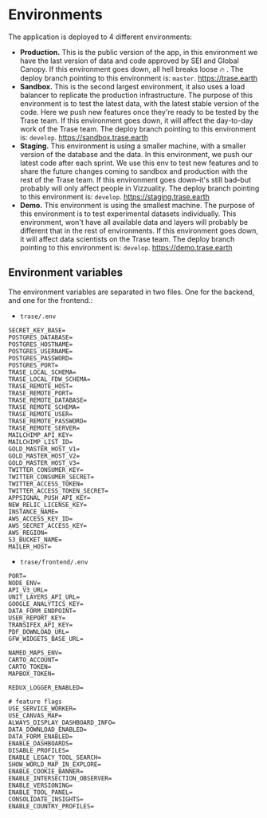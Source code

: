 # Environments
The application is deployed to 4 different environments:

- **Production.** This is the public version of the app, in this environment we have the last version of data and code approved by SEI and Global Canopy. If this environment goes down, all hell breaks loose 🔥 . The deploy branch pointing to this environment is: `master`. https://trase.earth
- **Sandbox.** This is the second largest environment, it also uses a load balancer to replicate the production infrastructure. The purpose of this environment is to test the latest data, with the latest stable version of the code. Here we push new features once they're ready to be tested by the Trase team. If this environment goes down, it will affect the day-to-day work of the Trase team. The deploy branch pointing to this environment is: `develop`. https://sandbox.trase.earth
- **Staging.** This environment is using a smaller machine, with a smaller version of the database and the data. In this environment, we push our latest code after each sprint. We use this env to test new features and to share the future changes coming to sandbox and production with the rest of the Trase team. If this environment goes down–it's still bad–but probably will only affect people in Vizzuality. The deploy branch pointing to this environment is: `develop`. https://staging.trase.earth
- **Demo.** This environment is using the smallest machine. The purpose of this environment is to test experimental datasets individually. This environment, won't have all available data and layers will probably be different that in the rest of environments. If this environment goes down, it will affect data scientists on the Trase team.  The deploy branch pointing to this environment is: `develop`. https://demo.trase.earth

## Environment variables
The environment variables are separated in two files. One for the backend, and one for the frontend.:

- `trase/.env`
```
SECRET_KEY_BASE=
POSTGRES_DATABASE=
POSTGRES_HOSTNAME=
POSTGRES_USERNAME=
POSTGRES_PASSWORD=
POSTGRES_PORT=
TRASE_LOCAL_SCHEMA=
TRASE_LOCAL_FDW_SCHEMA=
TRASE_REMOTE_HOST=
TRASE_REMOTE_PORT=
TRASE_REMOTE_DATABASE=
TRASE_REMOTE_SCHEMA=
TRASE_REMOTE_USER=
TRASE_REMOTE_PASSWORD=
TRASE_REMOTE_SERVER=
MAILCHIMP_API_KEY=
MAILCHIMP_LIST_ID=
GOLD_MASTER_HOST_V1=
GOLD_MASTER_HOST_V2=
GOLD_MASTER_HOST_V3=
TWITTER_CONSUMER_KEY=
TWITTER_CONSUMER_SECRET=
TWITTER_ACCESS_TOKEN=
TWITTER_ACCESS_TOKEN_SECRET=
APPSIGNAL_PUSH_API_KEY=
NEW_RELIC_LICENSE_KEY=
INSTANCE_NAME=
AWS_ACCESS_KEY_ID=
AWS_SECRET_ACCESS_KEY=
AWS_REGION=
S3_BUCKET_NAME=
MAILER_HOST=
```
- `trase/frontend/.env`
```
PORT=
NODE_ENV=
API_V3_URL=
UNIT_LAYERS_API_URL=
GOOGLE_ANALYTICS_KEY=
DATA_FORM_ENDPOINT=
USER_REPORT_KEY=
TRANSIFEX_API_KEY=
PDF_DOWNLOAD_URL=
GFW_WIDGETS_BASE_URL=

NAMED_MAPS_ENV=
CARTO_ACCOUNT=
CARTO_TOKEN=
MAPBOX_TOKEN=

REDUX_LOGGER_ENABLED=

# feature flags
USE_SERVICE_WORKER=
USE_CANVAS_MAP=
ALWAYS_DISPLAY_DASHBOARD_INFO=
DATA_DOWNLOAD_ENABLED=
DATA_FORM_ENABLED=
ENABLE_DASHBOARDS=
DISABLE_PROFILES=
ENABLE_LEGACY_TOOL_SEARCH=
SHOW_WORLD_MAP_IN_EXPLORE=
ENABLE_COOKIE_BANNER=
ENABLE_INTERSECTION_OBSERVER=
ENABLE_VERSIONING=
ENABLE_TOOL_PANEL=
CONSOLIDATE_INSIGHTS=
ENABLE_COUNTRY_PROFILES=
```

